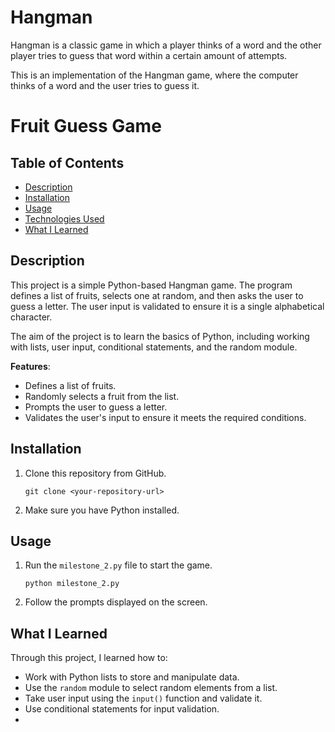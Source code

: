 # Hangman
Hangman is a classic game in which a player thinks of a word and the other player tries to guess that word within a certain amount of attempts.

This is an implementation of the Hangman game, where the computer thinks of a word and the user tries to guess it. 

# Fruit Guess Game

## Table of Contents

- [Description](#description)
- [Installation](#installation)
- [Usage](#usage)
- [Technologies Used](#technologies-used)
- [What I Learned](#what-i-learned)

## Description

This project is a simple Python-based Hangman game. The program defines a list of fruits, selects one at random, and then asks the user to guess a letter. The user input is validated to ensure it is a single alphabetical character.

The aim of the project is to learn the basics of Python, including working with lists, user input, conditional statements, and the random module.

**Features**:

- Defines a list of fruits.
- Randomly selects a fruit from the list.
- Prompts the user to guess a letter.
- Validates the user's input to ensure it meets the required conditions.

## Installation

1. Clone this repository from GitHub.
   ```
   git clone <your-repository-url>
   ```
2. Make sure you have Python installed.

## Usage

1. Run the `milestone_2.py` file to start the game.
   ```
   python milestone_2.py
   ```
2. Follow the prompts displayed on the screen.


## What I Learned

Through this project, I learned how to:

- Work with Python lists to store and manipulate data.
- Use the `random` module to select random elements from a list.
- Take user input using the `input()` function and validate it.
- Use conditional statements for input validation.
-

